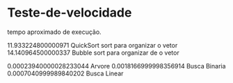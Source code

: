 # Teste-de-velocidade

tempo aproximado de execução.

11.933224800000971 QuickSort sort para organizar o vetor
14.140964500000337 Bubble sort para organizar de o vetor

0.00023940000028233044 Arvore
0.0018166999998356914 Busca Binaria
0.0007040999989840202 Busca Linear
